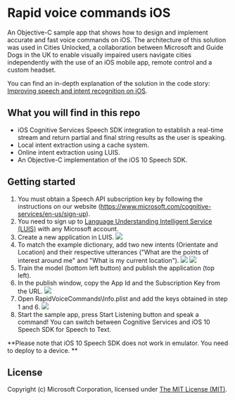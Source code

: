 # Rapid voice commands iOS

An Objective-C sample app that shows how to design and implement accurate and fast voice commands on iOS. The architecture of this solution was used in Cities Unlocked, a collaboration between Microsoft and Guide Dogs in the UK to enable visually impaired users navigate cities independently with the use of an iOS mobile app, remote control and a custom headset.

You can find an in-depth explanation of the solution in the code story: [Improving speech and intent recognition on iOS](https://www.microsoft.com/developerblog/real-life-code/2016/11/18/Improving-speech-and-intent-recognition-on-iOS.html).

## What you will find in this repo
- iOS Cognitive Services Speech SDK integration to establish a real-time stream and return partial and final string results as the user is speaking.
- Local intent extraction using a cache system.
- Online intent extraction using LUIS. 
- An Objective-C implementation of the iOS 10 Speech SDK.

## Getting started

1. You must obtain a Speech API subscription key by following the instructions on our website (https://www.microsoft.com/cognitive-services/en-us/sign-up).
2. You need to sign up to [Language Understanding Intelligent Service (LUIS)](https://www.luis.ai/) with any Microsoft account. 
3. Create a new application in LUIS. ![](https://cloud.githubusercontent.com/assets/10086264/19569132/80392aec-96ec-11e6-88ea-491e9a68984b.png)
4. To match the example dictionary, add two new intents (Orientate and Location) and their respective utterances ("What are the points of interest around me" and "What is my current location"). ![](https://cloud.githubusercontent.com/assets/10086264/19569171/b0dfc52a-96ec-11e6-9a1a-34259bb479dc.png) ![](https://cloud.githubusercontent.com/assets/10086264/19569192/c9ea2a24-96ec-11e6-9379-cf2feea41f30.png)
5. Train the model (bottom left button) and publish the application (top left). 
6. In the publish window, copy the App Id and the Subscription Key from the URL. ![](https://cloud.githubusercontent.com/assets/10086264/19569329/3f74f6c0-96ed-11e6-9b4f-c96415b90cd9.png) 
7. Open RapidVoiceCommands\Info.plist and add the keys obtained in step 1 and 6. ![](https://cloud.githubusercontent.com/assets/10086264/19569386/6d355500-96ed-11e6-88ad-bc6d66b66e74.png)
8. Start the sample app, press Start Listening button and speak a command! You can switch between Cognitive Services and iOS 10 Speech SDK for Speech to Text.
 
**Please note that iOS 10 Speech SDK does not work in emulator. You need to deploy to a device. **

## License

Copyright (c) Microsoft Corporation, licensed under [The MIT License (MIT)](https://github.com/CatalystCode/rapid-voice-commands-ios/blob/master/LICENSE).
